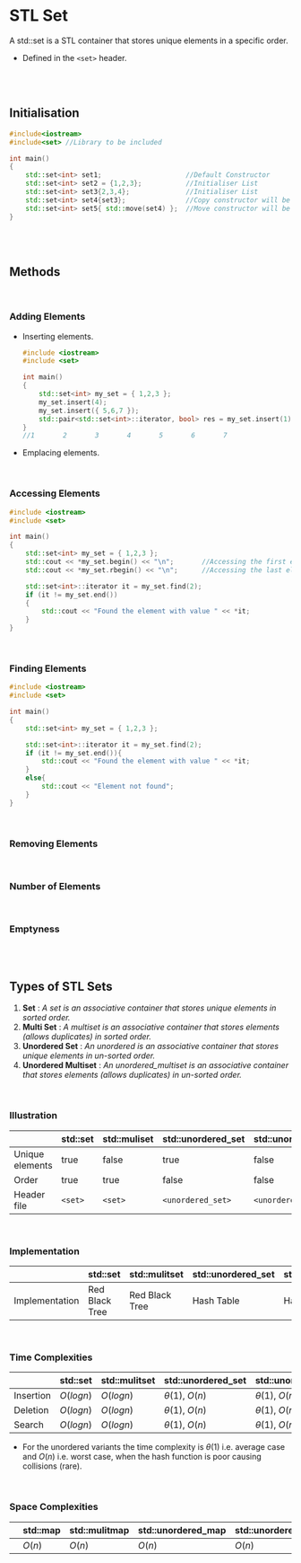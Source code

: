 # STL Set

A std::set is a STL container that stores unique elements in a specific order.

- Defined in the `<set>` header.

<br>
<br>

## Initialisation

```cpp
#include<iostream>
#include<set> //Library to be included

int main()
{
	std::set<int> set1;                     //Default Constructor
	std::set<int> set2 = {1,2,3};           //Initialiser List
	std::set<int> set3{2,3,4};              //Initialiser List
	std::set<int> set4{set3};               //Copy constructor will be called
	std::set<int> set5{ std::move(set4) };  //Move constructor will be called
}
```

<br>
<br>

## Methods

<br>

### Adding Elements

- Inserting elements.

  ```cpp
  #include <iostream>
  #include <set>

  int main()
  {
      std::set<int> my_set = { 1,2,3 };
      my_set.insert(4);
      my_set.insert({ 5,6,7 });
      std::pair<std::set<int>::iterator, bool> res = my_set.insert(1);  //Returns a pair, first is iterator to element and second is true if inserted, false if already exists.
  }
  //1       2       3       4       5       6       7
  ```

- Emplacing elements.

<br>

### Accessing Elements

```cpp
#include <iostream>
#include <set>

int main()
{
	std::set<int> my_set = { 1,2,3 };
	std::cout << *my_set.begin() << "\n";		//Accessing the first element; using iterator
	std::cout << *my_set.rbegin() << "\n";		//Accessing the last element; using reverse iterator

	std::set<int>::iterator it = my_set.find(2);
	if (it != my_set.end())
	{
		std::cout << "Found the element with value " << *it;
	}
}
```

<br>

### Finding Elements

```cpp
#include <iostream>
#include <set>

int main()
{
	std::set<int> my_set = { 1,2,3 };

	std::set<int>::iterator it = my_set.find(2);
	if (it != my_set.end()){
		std::cout << "Found the element with value " << *it;
	}
	else{
		std::cout << "Element not found";
	}
}
```

<br>

### Removing Elements

<br>

### Number of Elements

<br>

### Emptyness

<br>
<br>

## Types of STL Sets

1. **Set** : _A set is an associative container that stores unique elements in sorted order._
2. **Multi Set** : _A multiset is an associative container that stores elements (allows duplicates) in sorted order._
3. **Unordered Set** : _An unordered is an associative container that stores unique elements in un-sorted order._
4. **Unordered Multiset** : _An unordered_multiset is an associative container that stores elements (allows duplicates) in un-sorted order._

<br>

### Illustration

|                 | std::set | std::muliset | std::unordered_set | std::unordered_multset |
| --------------- | -------- | ------------ | ------------------ | ---------------------- |
| Unique elements | true     | false        | true               | false                  |
| Order           | true     | true         | false              | false                  |
| Header file     | `<set>`  | `<set>`      | `<unordered_set>`  | `<unordered_set>`      |

<br>

### Implementation

|                | std::set       | std::mulitset  | std::unordered_set | std::unordered_multiset |
| -------------- | -------------- | -------------- | ------------------ | ----------------------- |
| Implementation | Red Black Tree | Red Black Tree | Hash Table         | Hash Table              |

<br>

### Time Complexities

|           | std::set   | std::mulitset | std::unordered_set  | std::unordered_multiset |
| --------- | ---------- | ------------- | ------------------- | ----------------------- |
| Insertion | $O(log n)$ | $O(log n)$    | $\theta(1)$, $O(n)$ | $\theta(1)$, $O(n)$     |
| Deletion  | $O(log n)$ | $O(log n)$    | $\theta(1)$, $O(n)$ | $\theta(1)$, $O(n)$     |
| Search    | $O(log n)$ | $O(log n)$    | $\theta(1)$, $O(n)$ | $\theta(1)$, $O(n)$     |

- For the unordered variants the time complexity is $\theta(1)$ i.e. average case and $O(n)$ i.e. worst case, when the hash function is poor causing collisions (rare).

<br>

### Space Complexities

|     | std::map | std::mulitmap | std::unordered_map | std::unordered_multimap |
| --- | -------- | ------------- | ------------------ | ----------------------- |
|     | $O(n)$   | $O(n)$        | $O(n)$             | $O(n)$                  |
